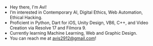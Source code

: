 - Hey there, I'm Avi!
- I’m interested in Contemporary AI, Digital Ethics, Web Automation, Ethical Hacking.
- Proficient in Python, Dart for iOS, Unity Design, VB6, C++, and Video Creation via Resolve 17 and Filmora 9.
- Currently learning Machine Learning, Web and Graphic Design.
- You can reach me at avis2912@gmail.com!
